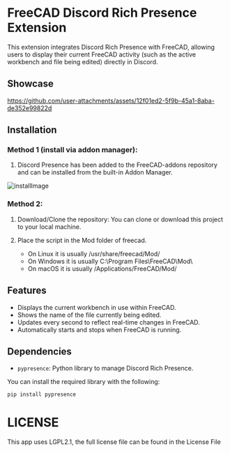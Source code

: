 # FreeCAD Discord Rich Presence Extension

This extension integrates Discord Rich Presence with FreeCAD, allowing users to display their current FreeCAD activity (such as the active workbench and file being edited) directly in Discord.

## Showcase
https://github.com/user-attachments/assets/12f01ed2-5f9b-45a1-8aba-de352e99822d

## Installation
### Method 1 (install via addon manager):
1. Discord Presence has been added to the FreeCAD-addons repository and can be installed from the built-in Addon Manager.

![installImage](https://github.com/user-attachments/assets/a9b6dab0-45f9-4c52-831c-6399bc0981ed)

### Method 2:
1. Download/Clone the repository: You can clone or download this project to your local machine.

2. Place the script in the Mod folder of freecad.
    - On Linux it is usually /usr/share/freecad/Mod/
    - On Windows it is usually C:\Program Files\FreeCAD\Mod\
    - On macOS it is usually /Applications/FreeCAD/Mod/

## Features
- Displays the current workbench in use within FreeCAD.
- Shows the name of the file currently being edited.
- Updates every second to reflect real-time changes in FreeCAD.
- Automatically starts and stops when FreeCAD is running.

## Dependencies
- ```pypresence```: Python library to manage Discord Rich Presence.

You can install the required library with the following:

```bash
pip install pypresence
```

# LICENSE
This app uses LGPL2.1, the full license file can be found in the License File
